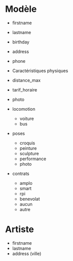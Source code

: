# Modèle

* firstname
* lastname
* birthday
* address
* phone
* Caractéristiques physiques
* distance_max
* tarif_horaire
* photo



* locomotion
  * voiture
  * bus
* poses 
  * croquis
  * peinture 
  * sculpture
  * performance
  * photo
* contrats
  * amplo
  * smart
  * rpi
  * benevolat
  * aucun
  * autre

# Artiste

* firstname
* lastname
* address (ville)
